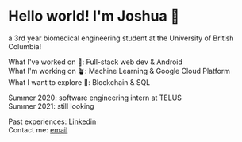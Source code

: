 # Hello world! I'm Joshua 👋

a 3rd year biomedical engineering student at the University of British Columbia!<br />

What I've worked on 🌳: Full-stack web dev & Android<br />
What I'm working on 🪴: Machine Learning & Google Cloud Platform<br />
What I want to explore 🌱: Blockchain & SQL<br />

Summer 2020: software engineering intern at TELUS<br />
Summer 2021: still looking<br />

Past experiences: [Linkedin](https://linkedin.com/in/joshparksj)<br />
Contact me: [email](joshuaparksj@gmail.com)
